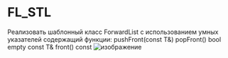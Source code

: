 # FL_STL
Реализовать шаблонный класс ForwardList с использованием умных указателей содержащий функции:
pushFront(const T&)
popFront()
bool empty
const T& front() const
![изображение](https://github.com/vbifrhen/FL_STL/assets/63012247/72b2af2b-724f-4a6a-9c8d-18d0f73328e8)
